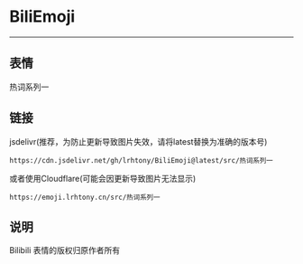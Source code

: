 # BiliEmoji
---
## 表情
热词系列一
## 链接
jsdelivr(推荐，为防止更新导致图片失效，请将latest替换为准确的版本号)
```
https://cdn.jsdelivr.net/gh/lrhtony/BiliEmoji@latest/src/热词系列一
```
或者使用Cloudflare(可能会因更新导致图片无法显示)
```
https://emoji.lrhtony.cn/src/热词系列一
```
## 说明
Bilibili 表情的版权归原作者所有
